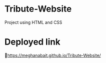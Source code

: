 # Tribute-Website
Project using HTML and CSS

# Deployed link
🔗https://meghanabait.github.io/Tribute-Website/
